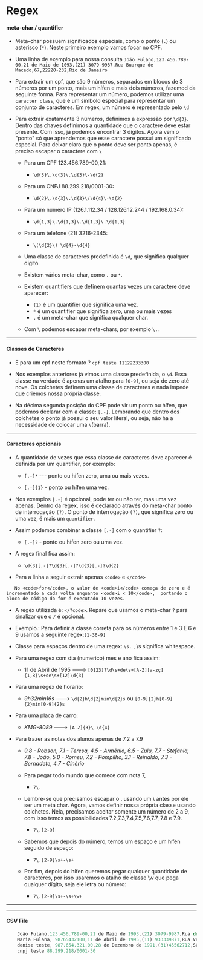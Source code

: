# Regex

#### meta-char / quantifier

   - Meta-char possuem significados especiais, como o ponto (```.```) ou asterisco (```*```). Neste primeiro exemplo vamos focar no CPF.
   
   - Uma linha de exemplo para nossa consulta ```João Fulano,123.456.789-00,21 de Maio de 1093,(21) 3079-9987,Rua Buarque de Macedo,67,22220-232,Rio de Janeiro```
    
   - Para extrair um cpf,  que são 9 números, separados em blocos de 3 números por um ponto, mais um hífen e mais dois números, fazemod da seguinte forma. Para representar um número, podemos utilizar uma ```caracter class```, que é um símbolo especial para representar um conjunto de caracteres. Em regex, um número é representado pelo ```\d```
   
   - Para extrair exatamente 3 números, definimos a expressão por ```\d{3}```. Dentro das chaves definimos a quantidade que o caractere deve estar presente. Com isso, já podemos encontrar 3 dígitos. Agora vem o "ponto" só que aprendemos que esse caractere possui um significado especial. Para deixar claro que o ponto deve ser ponto apenas, é preciso escapar o caractere com ```\```
    
      - Para um CPF 123.456.789-00,21:
        - ```\d{3}\.\d{3}\.\d{3}\-\d{2}```
     
     - Para um CNPJ 88.299.218/0001-30:
       - ```\d{2}\.\d{3}\.\d{3}\/\d{4}\-\d{2}```
    
      - Para um numero IP (126.1.112.34 / 128.126.12.244 / 192.168.0.34):
        - ```\d{1,3}\.\d{1,3}\.\d{1,3}\.\d{1,3}```
    
      - Para um telefone (21) 3216-2345:
         -  ```\(\d{2}\) \d{4}-\d{4}```
    
      - Uma classe de caracteres predefinida é ```\d```, que significa qualquer dígito.
    
      - Existem vários meta-char, como ```.``` ou ```*```.
    
      - Existem quantifiers que definem quantas vezes um caractere deve aparecer:
        - ```{1}``` é um quantifier que significa uma vez.
        - ```*``` é um quantifier que significa zero, uma ou mais vezes
        - ```.``` é um meta-char que significa qualquer char.
    
      - Com ```\``` podemos escapar meta-chars, por exemplo ```\..```


---

#### Classes de Caracteres
   - E para um cpf neste formato ? ```cpf teste 11122233300``` 

   - Nos exemplos anteriores já vimos uma classe predefinida, o ```\d```. Essa classe na verdade é apenas um atalho para ```[0-9]```, ou seja de zero até nove. Os colchetes definem uma classe de caracteres e nada impede que criemos nossa própria classe.
   
   - Na décima segunda posição do CPF pode vir um ponto ou hífen, que podemos declarar com a classe: ```[.-]```. Lembrando que dentro dos colchetes o ponto já possui o seu valor literal, ou seja, não ha a necessidade de colocar uma ```\```(barra).

---

#### Caracteres opcionais

   -  A quantidade de vezes que essa classe de caracteres deve aparecer é definida por um quantifier, por exemplo:

       - ```[.-]*``` --- ponto ou hífen zero, uma ou mais vezes.

       
       - ```[.-]{1}``` - ponto ou hífen uma vez.

   - Nos exemplos ```[.-]``` é opcional, pode ter ou não ter, mas uma vez apenas. Dentro da regex, isso é declarado através do meta-char ponto de interrogação ```(?)```. O ponto de interrogação ```(?)```, que significa zero ou uma vez, é mais um ```quantifier```.

   - Assim podemos combinar a classe ```[.-]``` com o quantifier ```?```:

        - ```[.-]?``` - ponto ou hífen zero ou uma vez.

   - A regex final fica assim:
      - ```\d{3}[.-]?\d{3}[.-]?\d{3}[.-]?\d{2}```

   - Para a linha a seguir extrair apenas ```<code>``` e ```</code> ```

```
   No <code>for</code>, o valor de <code>i</code> começa de zero e é incrementado a cada volta enquanto <code>i < 10</code>,  portando o bloco de código do for é executado 10 vezes.
```

   - A regex utilizada é:  ```</?code>```. Repare que usamos o meta-char ```?``` para sinalizar que o ```/``` é opcional.

   - Exemplo.: Para definir a classe correta para os números entre 1 e 3 E 6 e 9 usamos a seguinte regex:```[1-36-9]```

   - Classe para espaços dentro de uma regex: ```\s.``` , \s significa whitespace. 

   - Para uma regex com dia (numerico) mes e ano fica assim:
    
      - 11 de Abril de 1995 ---> ```[0123]?\d\s+de\s+[A-Z][a-zç]{1,8}\s+de\s+[12]\d{3}```

   - Para uma regex de horario:

      -  *9h32min16s* ---> ```\d{2}h\d{2}min\d{2}s``` ou ```[0-9]{2}h[0-9]{2}min[0-9]{2}s```

   - Para uma placa de carro:
      
     - *KMG-8089* ---> ```[A-Z]{3}\-\d{4}```

  - Para trazer as notas dos alunos apenas de 7.2 a 7.9
     -  *9.8 - Robson, 7.1 - Teresa, 4.5 - Armênio, 6.5 - Zulu, 7.7 - Stefania, 7.8 - João, 5.0 - Romeu, 7.2 - Pompilho, 3.1 - Reinaldo, 7.3 - Bernadete, 4.7 - Cinério*
     
    - Para pegar todo mundo que comece com nota 7, 
      - ```7\.```

    - Lembre-se que precisamos escapar o . usando um \ antes por ele ser um meta char. Agora, vamos definir nossa própria classe usando colchetes. Nela, precisamos aceitar somente um número de 2 a 9, com isso temos as possibilidades 7.2,7.3,7.4,7.5,7.6,7.7, 7.8 e 7.9.
      - ```7\.[2-9]```

    - Sabemos que depois do número, temos um espaço e um hífen seguido de espaço:
      - ```7\.[2-9]\s+-\s+``` 

    - Por fim, depois do hífen queremos pegar qualquer quantidade de caracteres, por isso usaremos o atalho de classe \w que pega qualquer dígito, seja ele letra ou número:
      - ```7\.[2-9]\s+-\s+\w+```
        
---

---

#### CSV File
```javascript
    João Fulano,123.456.789-00,21 de Maio de 1993,(21) 3079-9987,Rua do Ouvidor,50,20040-030,Rio de Janeiro
    Maria Fulana, 98765432100,11 de Abril de 1995,(11) 933339871,Rua Vergueiro,3185,04101-300,São Paulo
    denise teste, 987.654.321.00,28 de Dezembro de 1991,(31)45562712,SCS Qd. 8 Bl. B-50,11,70333-900,Rio Grande
    cnpj teste 88.299.218/0001-30
```
